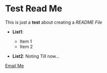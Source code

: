 # Test Read Me

This is just a **test** about creating a *README File*

* **List1**:
  * Item 1
  * Item 2

* **List2**: Noting Till now...

[Email Me](moazelsawaf@hotmail.com)
